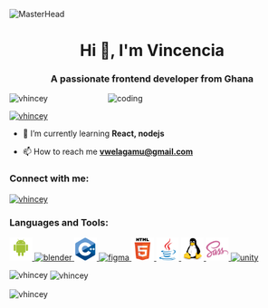 ![MasterHead](https://img.freepik.com/premium-vector/futuristic-dark-violet-technology-background-with-orange-green-neon-lines-glowing-vector-banner-design_88343-598.jpg?w=2000)

<h1 align="center">Hi 👋, I'm Vincencia</h1>
<h3 align="center">A passionate frontend developer from Ghana</h3>
<img align="right" alt="coding" width="330" src="https://encrypted-tbn0.gstatic.com/images?q=tbn:ANd9GcS3SKGAHiZ38NxbvhYJ3uJzL6Fl_B8yvLyMp5l5lHIQB8bhfR6CX67SE4RBqg95XR3S4Jo&usqp=CAU">

<p align="left"> <img src="https://komarev.com/ghpvc/?username=vhincey&label=Profile%20views&color=0e75b6&style=flat" alt="vhincey" /> </p>

<p align="left"> <a href="https://github.com/ryo-ma/github-profile-trophy"><img src="https://github-profile-trophy.vercel.app/?username=vhincey" alt="vhincey" /></a> </p>

- 🌱 I’m currently learning **React, nodejs**

- 📫 How to reach me **vwelagamu@gmail.com**

<h3 align="left">Connect with me:</h3>
<p align="left">
<a href="https://codepen.io/vhincey" target="blank"><img align="center" src="https://raw.githubusercontent.com/rahuldkjain/github-profile-readme-generator/master/src/images/icons/Social/codepen.svg" alt="vhincey" height="30" width="40" /></a>
</p>

<h3 align="left">Languages and Tools:</h3>
<p align="left"> <a href="https://developer.android.com" target="_blank" rel="noreferrer"> <img src="https://raw.githubusercontent.com/devicons/devicon/master/icons/android/android-original-wordmark.svg" alt="android" width="40" height="40"/> </a> <a href="https://www.blender.org/" target="_blank" rel="noreferrer"> <img src="https://download.blender.org/branding/community/blender_community_badge_white.svg" alt="blender" width="40" height="40"/> </a> <a href="https://www.w3schools.com/cpp/" target="_blank" rel="noreferrer"> <img src="https://raw.githubusercontent.com/devicons/devicon/master/icons/cplusplus/cplusplus-original.svg" alt="cplusplus" width="40" height="40"/> </a> <a href="https://www.figma.com/" target="_blank" rel="noreferrer"> <img src="https://www.vectorlogo.zone/logos/figma/figma-icon.svg" alt="figma" width="40" height="40"/> </a> <a href="https://www.w3.org/html/" target="_blank" rel="noreferrer"> <img src="https://raw.githubusercontent.com/devicons/devicon/master/icons/html5/html5-original-wordmark.svg" alt="html5" width="40" height="40"/> </a> <a href="https://www.java.com" target="_blank" rel="noreferrer"> <img src="https://raw.githubusercontent.com/devicons/devicon/master/icons/java/java-original.svg" alt="java" width="40" height="40"/> </a> <a href="https://www.linux.org/" target="_blank" rel="noreferrer"> <img src="https://raw.githubusercontent.com/devicons/devicon/master/icons/linux/linux-original.svg" alt="linux" width="40" height="40"/> </a> <a href="https://sass-lang.com" target="_blank" rel="noreferrer"> <img src="https://raw.githubusercontent.com/devicons/devicon/master/icons/sass/sass-original.svg" alt="sass" width="40" height="40"/> </a> <a href="https://unity.com/" target="_blank" rel="noreferrer"> <img src="https://www.vectorlogo.zone/logos/unity3d/unity3d-icon.svg" alt="unity" width="40" height="40"/> </a> </p>

<p><img align="left" src="https://github-readme-stats.vercel.app/api/top-langs?username=vhincey&show_icons=true&locale=en&layout=compact" alt="vhincey" /></p>

<p>&nbsp;<img align="center" src="https://github-readme-stats.vercel.app/api?username=vhincey&show_icons=true&locale=en" alt="vhincey" /></p>

<p><img align="center" src="https://github-readme-streak-stats.herokuapp.com/?user=vhincey&" alt="vhincey" /></p>
